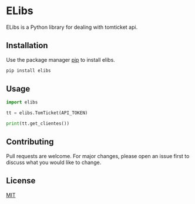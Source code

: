 # ELibs

ELibs is a Python library for dealing with tomticket api.

## Installation

Use the package manager [pip](https://pip.pypa.io/en/stable/) to install elibs.

```bash
pip install elibs
```

## Usage

```python
import elibs

tt = elibs.TomTicket(API_TOKEN)

print(tt.get_clientes())
```

## Contributing
Pull requests are welcome. For major changes, please open an issue first to discuss what you would like to change.


## License
[MIT](https://choosealicense.com/licenses/mit/)
